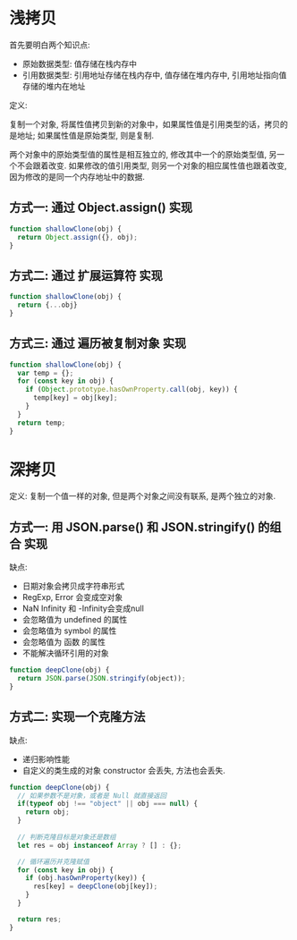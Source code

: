 # 浅拷贝

首先要明白两个知识点:

* 原始数据类型: 值存储在栈内存中
* 引用数据类型: 引用地址存储在栈内存中, 值存储在堆内存中, 引用地址指向值存储的堆内在地址

定义:

复制一个对象, 将属性值拷贝到新的对象中，如果属性值是引用类型的话，拷贝的是地址; 如果属性值是原始类型, 则是复制. 

两个对象中的原始类型值的属性是相互独立的, 修改其中一个的原始类型值, 另一个不会跟着改变. 如果修改的值引用类型, 则另一个对象的相应属性值也跟着改变, 因为修改的是同一个内存地址中的数据.

## 方式一: 通过 Object.assign() 实现

```JavaScript
function shallowClone(obj) {
  return Object.assign({}, obj);
}
```

## 方式二: 通过 扩展运算符 实现

```JavaScript
function shallowClone(obj) {
  return {...obj}
}
```

## 方式三: 通过 遍历被复制对象 实现

```JavaScript
function shallowClone(obj) {
  var temp = {};
  for (const key in obj) {
    if (Object.prototype.hasOwnProperty.call(obj, key)) {
      temp[key] = obj[key];
    }
  }
  return temp;
}
```

# 深拷贝

定义: 复制一个值一样的对象, 但是两个对象之间没有联系, 是两个独立的对象.

## 方式一: 用 JSON.parse() 和 JSON.stringify() 的组合 实现

缺点: 

* 日期对象会拷贝成字符串形式
* RegExp, Error 会变成空对象
* NaN Infinity 和 -Infinity会变成null
* 会忽略值为 undefined 的属性
* 会忽略值为 symbol 的属性
* 会忽略值为 函数 的属性
* 不能解决循环引用的对象

```JavaScript
function deepClone(obj) {
  return JSON.parse(JSON.stringify(object));
}
```

## 方式二: 实现一个克隆方法

缺点: 
* 递归影响性能
* 自定义的类生成的对象 constructor 会丢失, 方法也会丢失.

```JavaScript
function deepClone(obj) {
  // 如果参数不是对象，或者是 Null 就直接返回
  if(typeof obj !== "object" || obj === null) {
    return obj;
  }
  
  // 判断克隆目标是对象还是数组
  let res = obj instanceof Array ? [] : {};

  // 循环遍历并克隆赋值
  for (const key in obj) {
    if (obj.hasOwnProperty(key)) {
      res[key] = deepClone(obj[key]);
    }
  }

  return res;
}
```